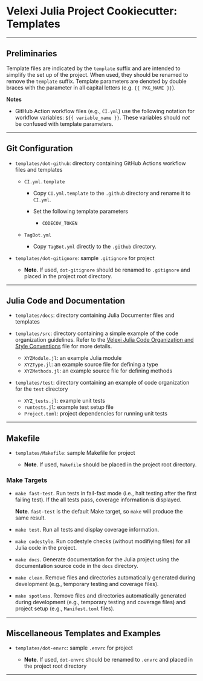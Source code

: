 Velexi Julia Project Cookiecutter: Templates
============================================

--------------------------------------------------------------------------------------------
## Preliminaries

Template files are indicated by the `template` suffix and are intended to simplify the
set up of the project. When used, they should be renamed to remove the `template`
suffix. Template parameters are denoted by double braces with the parameter in all
capital letters (e.g. `{{ PKG_NAME }}`).

__Notes__

* GitHub Action workflow files (e.g., `CI.yml`) use the following notation for workflow
  variables: `${{ variable_name }}`. These variables should _not_ be confused with
  template parameters.

--------------------------------------------------------------------------------------------

## Git Configuration

* `templates/dot-github`: directory containing GitHub Actions workflow files and templates

  * `CI.yml.template`
    * Copy `CI.yml.template` to the `.github` directory and rename it to `CI.yml`.

    * Set the following template parameters
      * `CODECOV_TOKEN`

  * `TagBot.yml`
    * Copy `TagBot.yml` directly to the `.github` directory.

* `templates/dot-gitignore`: sample `.gitignore` for project

  * __Note__. If used, `dot-gitignore` should be renamed to `.gitignore` and placed in the
    project root directory.

--------------------------------------------------------------------------------------------

## Julia Code and Documentation

* `templates/docs`: directory containing Julia Documenter files and templates

* `templates/src`: directory containing a simple example of the code organization
  guidelines.
  Refer to the [Velexi Julia Code Organization and Style Conventions][vlxi-code-conventions]
  file for more details.

  * `XYZModule.jl`: an example Julia module
  * `XYZType.jl`: an example source file for defining a type
  * `XYZMethods.jl`: an example source file for defining methods

* `templates/test`: directory containing an example of code organization for the `test`
  directory

  * `XYZ_tests.jl`: example unit tests
  * `runtests.jl`: example test setup file
  * `Project.toml`: project dependencies for running unit tests

--------------------------------------------------------------------------------------------

## Makefile

* `templates/Makefile`: sample Makefile for project

  * __Note__. If used, `Makefile` should be placed in the project root directory.

### Make Targets

* `make fast-test`. Run tests in fail-fast mode (i.e., halt testing after the first
  failing test). If the all tests pass, coverage information is displayed.

  __Note__. `fast-test` is the default Make target, so `make` will produce the same result.

* `make test`. Run all tests and display coverage information.

* `make codestyle`. Run codestyle checks (without modifiying files) for all Julia code in
  the project.

* `make docs`. Generate documentation for the Julia project using the documentation source
  code in the `docs` directory.

* `make clean`. Remove files and directories automatically generated during development
  (e.g., temporary testing and coverage files).

* `make spotless`. Remove files and directories automatically generated during development
  (e.g., temporary testing and coverage files) and project setup (e.g., `Manifest.toml`
  files).

--------------------------------------------------------------------------------------------

## Miscellaneous Templates and Examples

* `templates/dot-envrc`: sample `.envrc` for project

  * __Note__. If used, `dot-envrc` should be renamed to `.envrc` and placed in the project
    root directory

--------------------------------------------------------------------------------------------

[------------------------------------- REFERENCES -------------------------------------]: #

[vlxi-code-conventions]: ../docs/VLXI-Julia-Code-Organization-and-Style-Conventions.md

